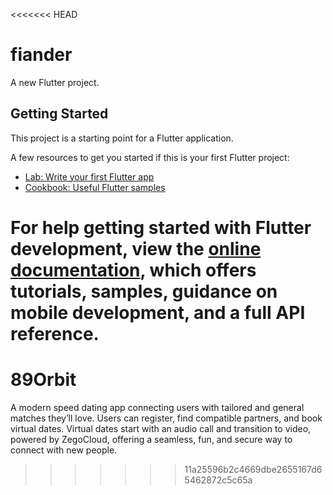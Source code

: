 <<<<<<< HEAD
# fiander

A new Flutter project.

## Getting Started

This project is a starting point for a Flutter application.

A few resources to get you started if this is your first Flutter project:

- [Lab: Write your first Flutter app](https://docs.flutter.dev/get-started/codelab)
- [Cookbook: Useful Flutter samples](https://docs.flutter.dev/cookbook)

For help getting started with Flutter development, view the
[online documentation](https://docs.flutter.dev/), which offers tutorials,
samples, guidance on mobile development, and a full API reference.
=======
# 89Orbit
 A modern speed dating app connecting users with tailored and general matches they’ll love. Users can register, find compatible partners, and book virtual dates. Virtual dates start with an audio call and transition to video, powered by ZegoCloud, offering a seamless, fun, and secure way to connect with new people.
>>>>>>> 11a25596b2c4669dbe2655167d65462872c5c65a
